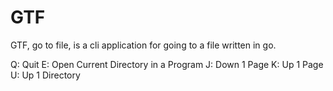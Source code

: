 # GTF
GTF, go to file, is a cli application for going to a file written in go.

Q: Quit
E: Open Current Directory in a Program
J: Down 1 Page
K: Up 1 Page
U: Up 1 Directory
